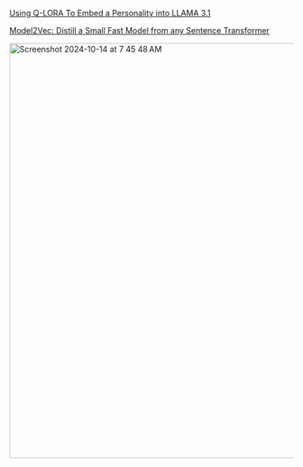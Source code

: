 [Using Q-LORA To Embed a Personality into LLAMA 3.1](https://medium.com/@coldstart_coder/using-q-lora-to-embed-a-personality-into-llama-3-1-95f8cf5d22ac)

[Model2Vec: Distill a Small Fast Model from any Sentence Transformer](https://huggingface.co/blog/Pringled/model2vec)

<img width="735" alt="Screenshot 2024-10-14 at 7 45 48 AM" src="https://github.com/user-attachments/assets/41d291d5-4d74-4cb8-9969-cc51f828d6eb">

